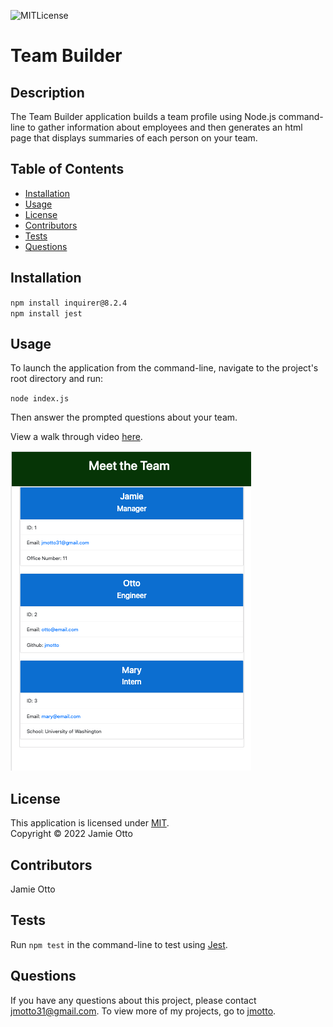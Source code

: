
![MITLicense](https://img.shields.io/static/v1?label=MIT&message=license&color=success)

 # Team Builder

  ## Description
  The Team Builder application builds a team profile using Node.js command-line to gather information about   employees and then generates an html page that displays summaries of each person on your team. 

  ## Table of Contents
  * [Installation](#installation)
  * [Usage](#usage)
  * [License](#license)
  * [Contributors](#contributors)
  * [Tests](#tests)
  * [Questions](#questions)

  ## Installation
  `npm install inquirer@8.2.4`
  <br/>
  `npm install jest`


  ## Usage
  To launch the application from the command-line, navigate to the project's root directory and run:

  `node index.js`

  Then answer the prompted questions about your team. 

  View a walk through video [here](https://drive.google.com/file/d/13Y347qr6HZKibl2Fk6r-ZoXt0uNKYtyB/view).

  ![sample team html](./assets/media/Screen%20Shot%202022-08-10%20at%206.12.37%20PM.png)



  ## License
  This application is licensed under [MIT]((https://opensource.org/licenses/MIT)). 
  <br/> Copyright &copy; 2022 Jamie Otto
  

  ## Contributors
  Jamie Otto

  ## Tests 
  Run `npm test` in the command-line to test using [Jest](https://www.npmjs.com/package/jest).

  ## Questions
  If you have any questions about this project, please contact [jmotto31@gmail.com](mailto:jmotto31@gmail.com). To view more of my projects, go to [jmotto](https://github.com/jmotto).

